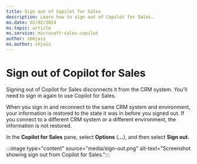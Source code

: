 ```yaml
---
title: Sign out of Copilot for Sales
description: Learn how to sign out of Copilot for Sales.
ms.date: 02/02/2024
ms.topic: article
ms.service: microsoft-sales-copilot
author: sbmjais
ms.author: shjais
---
```


# Sign out of Copilot for Sales

Signing out of Copilot for Sales disconnects it from the CRM system. You'll need to sign in again to use Copilot for Sales.

When you sign in and reconnect to the same CRM system and environment, your information is restored to the state it was in before you signed out. If you connect to a different CRM system or a different environment, the information is not restored.

In the **Copilot for Sales** pane, select **Options** (**...**), and then select **Sign out.**

:::image type="content" source="media/sign-out.png" alt-text="Screenshot showing sign out from Copilot for Sales.":::
